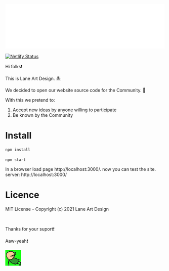 <p align="center">
<img src="https://raw.githubusercontent.com/Lane-Art-Design/website/main/src/img/logo/logo.png"/>
</p>

[![Netlify Status](https://api.netlify.com/api/v1/badges/bdac8326-6b99-480f-b12f-65885ea5437f/deploy-status)](https://app.netlify.com/sites/lucid-goldwasser-8d9866/deploys)


Hi folks❗

This is Lane Art Design. 🏝️ 

We decided to open our website source code for the Community. 💪

With this we pretend to:
1. Accept new ideas by anyone willing to participate
2. Be known by the Community

# Install

```shell
npm install 

npm start
```
In a browser load page http://localhost:3000/. now you can test the site.
server: http://localhost:3000/


# Licence 

MIT License - Copyright (c) 2021 Lane Art Design


<br>

Thanks for your suport❗

Aaw-yeah❗

<img src="https://raw.githubusercontent.com/Lane-Art-Design/website/main/img/aaw-yeah.gif"/>
  <p/>
